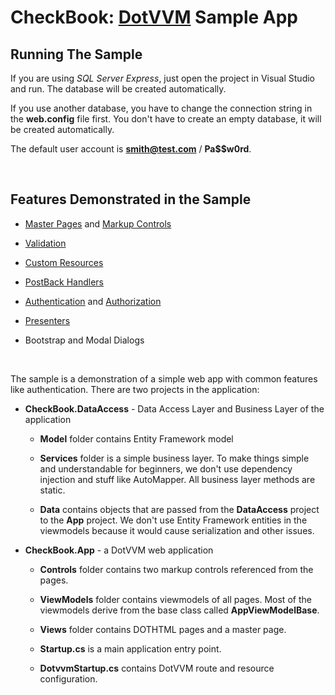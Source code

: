 # CheckBook: [DotVVM](https://github.com/riganti/dotvvm) Sample App

## Running The Sample

If you are using _SQL Server Express_, just open the project in Visual Studio and run. The database will be created automatically.

If you use another database, you have to change the connection string in the **web.config** file first. You don't have to create an empty database, it will be created automatically.

The default user account is **smith@test.com** / **Pa$$w0rd**.

<br />

## Features Demonstrated in the Sample

* [Master Pages](https://www.dotvvm.com/docs/tutorials/basics-master-pages) and [Markup Controls](https://www.dotvvm.com/docs/tutorials/control-development-markup-only-controls)

* [Validation](https://www.dotvvm.com/docs/tutorials/basics-validation)

* [Custom Resources](https://www.dotvvm.com/docs/tutorials/basics-javascript-and-css)

* [PostBack Handlers](https://www.dotvvm.com/docs/tutorials/basics-postback-handlers)

* [Authentication](https://www.dotvvm.com/docs/tutorials/advanced-owin-security) and [Authorization](https://www.dotvvm.com/docs/tutorials/advanced-authentication-authorization)

* [Presenters](https://www.dotvvm.com/docs/tutorials/advanced-custom-presenters)

* Bootstrap and Modal Dialogs

<br />

The sample is a demonstration of a simple web app with common features like authentication. There are two projects in the application:

* **CheckBook.DataAccess** - Data Access Layer and Business Layer of the application

    * **Model** folder contains Entity Framework model
    
	* **Services** folder is a simple business layer. To make things simple and understandable for beginners, we don't use dependency injection and stuff like AutoMapper. 
All business layer methods are static.

    * **Data** contains objects that are passed from the **DataAccess** project to the **App** project. We don't use Entity Framework entities in the viewmodels because it would
cause serialization and other issues.

* **CheckBook.App** - a DotVVM web application

    * **Controls** folder contains two markup controls referenced from the pages.
    
    * **ViewModels** folder contains viewmodels of all pages. Most of the viewmodels derive from the base class called **AppViewModelBase**.
    
    * **Views** folder contains DOTHTML pages and a master page.
    
    * **Startup.cs** is a main application entry point.
    
    * **DotvvmStartup.cs** contains DotVVM route and resource configuration.
